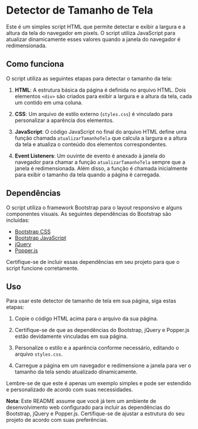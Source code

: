 # Detector de Tamanho de Tela

Este é um simples script HTML que permite detectar e exibir a largura e a altura da tela do navegador em pixels. O script utiliza JavaScript para atualizar dinamicamente esses valores quando a janela do navegador é redimensionada.

## Como funciona

O script utiliza as seguintes etapas para detectar o tamanho da tela:

1. **HTML**: A estrutura básica da página é definida no arquivo HTML. Dois elementos `<div>` são criados para exibir a largura e a altura da tela, cada um contido em uma coluna.

2. **CSS**: Um arquivo de estilo externo (`styles.css`) é vinculado para personalizar a aparência dos elementos.

3. **JavaScript**: O código JavaScript no final do arquivo HTML define uma função chamada `atualizarTamanhoTela` que calcula a largura e a altura da tela e atualiza o conteúdo dos elementos correspondentes.

4. **Event Listeners**: Um ouvinte de evento é anexado à janela do navegador para chamar a função `atualizarTamanhoTela` sempre que a janela é redimensionada. Além disso, a função é chamada inicialmente para exibir o tamanho da tela quando a página é carregada.

## Dependências

O script utiliza o framework Bootstrap para o layout responsivo e alguns componentes visuais. As seguintes dependências do Bootstrap são incluídas:

- [Bootstrap CSS](https://maxcdn.bootstrapcdn.com/bootstrap/4.5.2/css/bootstrap.min.css)
- [Bootstrap JavaScript](https://maxcdn.bootstrapcdn.com/bootstrap/4.5.2/js/bootstrap.min.js)
- [jQuery](https://code.jquery.com/jquery-3.5.1.slim.min.js)
- [Popper.js](https://cdn.jsdelivr.net/npm/@popperjs/core@2.5.3/dist/umd/popper.min.js)

Certifique-se de incluir essas dependências em seu projeto para que o script funcione corretamente.

## Uso

Para usar este detector de tamanho de tela em sua página, siga estas etapas:

1. Copie o código HTML acima para o arquivo da sua página.

2. Certifique-se de que as dependências do Bootstrap, jQuery e Popper.js estão devidamente vinculadas em sua página.

3. Personalize o estilo e a aparência conforme necessário, editando o arquivo `styles.css`.

4. Carregue a página em um navegador e redimensione a janela para ver o tamanho da tela sendo atualizado dinamicamente.

Lembre-se de que este é apenas um exemplo simples e pode ser estendido e personalizado de acordo com suas necessidades.

**Nota**: Este README assume que você já tem um ambiente de desenvolvimento web configurado para incluir as dependências do Bootstrap, jQuery e Popper.js. Certifique-se de ajustar a estrutura do seu projeto de acordo com suas preferências.
